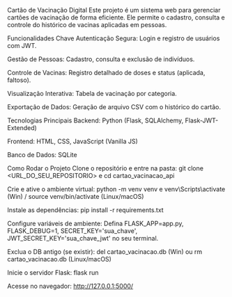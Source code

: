 Cartão de Vacinação Digital
Este projeto é um sistema web para gerenciar cartões de vacinação de forma eficiente. Ele permite o cadastro, consulta e controle do histórico de vacinas aplicadas em pessoas.

Funcionalidades Chave
Autenticação Segura: Login e registro de usuários com JWT.

Gestão de Pessoas: Cadastro, consulta e exclusão de indivíduos.

Controle de Vacinas: Registro detalhado de doses e status (aplicada, faltoso).

Visualização Interativa: Tabela de vacinação por categoria.

Exportação de Dados: Geração de arquivo CSV com o histórico do cartão.

Tecnologias Principais
Backend: Python (Flask, SQLAlchemy, Flask-JWT-Extended)

Frontend: HTML, CSS, JavaScript (Vanilla JS)

Banco de Dados: SQLite

Como Rodar o Projeto
Clone o repositório e entre na pasta: git clone <URL_DO_SEU_REPOSITORIO> e cd cartao_vacinacao_api

Crie e ative o ambiente virtual: python -m venv venv e venv\Scripts\activate (Win) / source venv/bin/activate (Linux/macOS)

Instale as dependências: pip install -r requirements.txt

Configure variáveis de ambiente: Defina FLASK_APP=app.py, FLASK_DEBUG=1, SECRET_KEY='sua_chave', JWT_SECRET_KEY='sua_chave_jwt' no seu terminal.

Exclua o DB antigo (se existir): del cartao_vacinacao.db (Win) ou rm cartao_vacinacao.db (Linux/macOS)

Inicie o servidor Flask: flask run

Acesse no navegador: http://127.0.0.1:5000/
